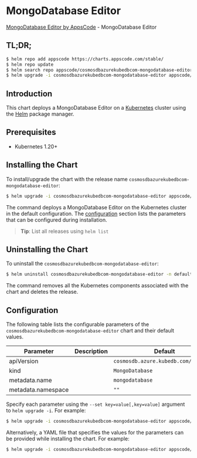 # MongoDatabase Editor

[MongoDatabase Editor by AppsCode](https://appscode.com) - MongoDatabase Editor

## TL;DR;

```bash
$ helm repo add appscode https://charts.appscode.com/stable/
$ helm repo update
$ helm search repo appscode/cosmosdbazurekubedbcom-mongodatabase-editor --version=v0.14.0
$ helm upgrade -i cosmosdbazurekubedbcom-mongodatabase-editor appscode/cosmosdbazurekubedbcom-mongodatabase-editor -n default --create-namespace --version=v0.14.0
```

## Introduction

This chart deploys a MongoDatabase Editor on a [Kubernetes](http://kubernetes.io) cluster using the [Helm](https://helm.sh) package manager.

## Prerequisites

- Kubernetes 1.20+

## Installing the Chart

To install/upgrade the chart with the release name `cosmosdbazurekubedbcom-mongodatabase-editor`:

```bash
$ helm upgrade -i cosmosdbazurekubedbcom-mongodatabase-editor appscode/cosmosdbazurekubedbcom-mongodatabase-editor -n default --create-namespace --version=v0.14.0
```

The command deploys a MongoDatabase Editor on the Kubernetes cluster in the default configuration. The [configuration](#configuration) section lists the parameters that can be configured during installation.

> **Tip**: List all releases using `helm list`

## Uninstalling the Chart

To uninstall the `cosmosdbazurekubedbcom-mongodatabase-editor`:

```bash
$ helm uninstall cosmosdbazurekubedbcom-mongodatabase-editor -n default
```

The command removes all the Kubernetes components associated with the chart and deletes the release.

## Configuration

The following table lists the configurable parameters of the `cosmosdbazurekubedbcom-mongodatabase-editor` chart and their default values.

|     Parameter      | Description |                     Default                     |
|--------------------|-------------|-------------------------------------------------|
| apiVersion         |             | <code>cosmosdb.azure.kubedb.com/v1alpha1</code> |
| kind               |             | <code>MongoDatabase</code>                      |
| metadata.name      |             | <code>mongodatabase</code>                      |
| metadata.namespace |             | <code>""</code>                                 |


Specify each parameter using the `--set key=value[,key=value]` argument to `helm upgrade -i`. For example:

```bash
$ helm upgrade -i cosmosdbazurekubedbcom-mongodatabase-editor appscode/cosmosdbazurekubedbcom-mongodatabase-editor -n default --create-namespace --version=v0.14.0 --set apiVersion=cosmosdb.azure.kubedb.com/v1alpha1
```

Alternatively, a YAML file that specifies the values for the parameters can be provided while
installing the chart. For example:

```bash
$ helm upgrade -i cosmosdbazurekubedbcom-mongodatabase-editor appscode/cosmosdbazurekubedbcom-mongodatabase-editor -n default --create-namespace --version=v0.14.0 --values values.yaml
```
